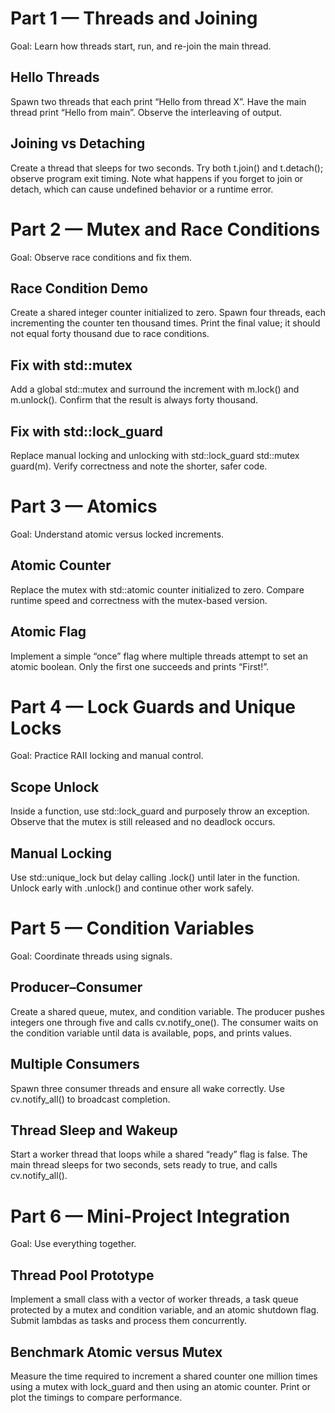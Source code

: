 # Part 1 — Threads and Joining

Goal: Learn how threads start, run, and re-join the main thread.

## Hello Threads
Spawn two threads that each print “Hello from thread X”.
Have the main thread print “Hello from main”.
Observe the interleaving of output.

## Joining vs Detaching
Create a thread that sleeps for two seconds. Try both t.join() and t.detach(); observe program exit timing.
Note what happens if you forget to join or detach, which can cause undefined behavior or a runtime error.

# Part 2 — Mutex and Race Conditions

Goal: Observe race conditions and fix them.

## Race Condition Demo
Create a shared integer counter initialized to zero.
Spawn four threads, each incrementing the counter ten thousand times.
Print the final value; it should not equal forty thousand due to race conditions.

## Fix with std::mutex
Add a global std::mutex and surround the increment with m.lock() and m.unlock().
Confirm that the result is always forty thousand.

## Fix with std::lock_guard
Replace manual locking and unlocking with std::lock_guard std::mutex guard(m).
Verify correctness and note the shorter, safer code.


# Part 3 — Atomics

Goal: Understand atomic versus locked increments.

## Atomic Counter
Replace the mutex with std::atomic counter initialized to zero.
Compare runtime speed and correctness with the mutex-based version.

## Atomic Flag
Implement a simple “once” flag where multiple threads attempt to set an atomic boolean.
Only the first one succeeds and prints “First!”.


# Part 4 — Lock Guards and Unique Locks

Goal: Practice RAII locking and manual control.

## Scope Unlock
Inside a function, use std::lock_guard and purposely throw an exception.
Observe that the mutex is still released and no deadlock occurs.

## Manual Locking
Use std::unique_lock but delay calling .lock() until later in the function.
Unlock early with .unlock() and continue other work safely.


# Part 5 — Condition Variables

Goal: Coordinate threads using signals.

## Producer–Consumer
Create a shared queue, mutex, and condition variable.
The producer pushes integers one through five and calls cv.notify_one().
The consumer waits on the condition variable until data is available, pops, and prints values.

## Multiple Consumers
Spawn three consumer threads and ensure all wake correctly.
Use cv.notify_all() to broadcast completion.

## Thread Sleep and Wakeup
Start a worker thread that loops while a shared “ready” flag is false.
The main thread sleeps for two seconds, sets ready to true, and calls cv.notify_all().


# Part 6 — Mini-Project Integration

Goal: Use everything together.

## Thread Pool Prototype
Implement a small class with a vector of worker threads, a task queue protected by a mutex and condition variable, and an atomic shutdown flag.
Submit lambdas as tasks and process them concurrently.

## Benchmark Atomic versus Mutex
Measure the time required to increment a shared counter one million times using a mutex with lock_guard and then using an atomic counter.
Print or plot the timings to compare performance.